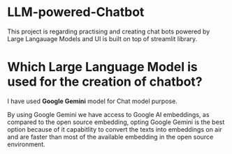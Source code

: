 # LLM-powered-Chatbot
This project is regarding practising and creating chat bots powered by Large Langauage Models and UI is built on top of streamlit library.

# Which Large Language Model is used for the creation of chatbot?
I have used **Google Gemini** model for Chat model purpose.

By using Google Gemini we have access to Google AI embeddings, as compared to the open source embedding, opting Google Gemini is the best option because of it capabitlity to convert the texts into embeddings on air and are faster than most of the available embedding in the open source environment.

